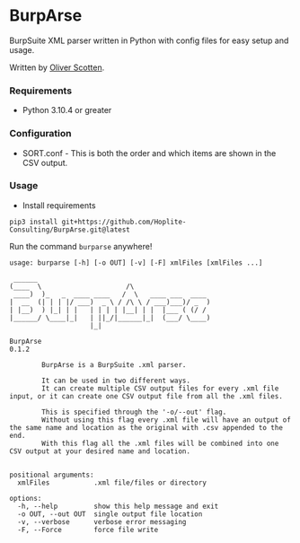 # BurpArse

BurpSuite XML parser written in Python with config files for easy setup and usage.

Written by [Oliver Scotten](https://www.github.com/oliv10).

### Requirements
- Python 3.10.4 or greater

### Configuration
- SORT.conf - This is both the order and which items are shown in the CSV output.

### Usage
- Install requirements
```
pip3 install git+https://github.com/Hoplite-Consulting/BurpArse.git@latest
```

Run the command ```burparse``` anywhere!

```
usage: burparse [-h] [-o OUT] [-v] [-F] xmlFiles [xmlFiles ...]

 ______                                           
(____  \                     /\                   
 ____)  )_   _  ____ ____   /  \   ____ ___  ____ 
|  __  (| | | |/ ___)  _ \ / /\ \ / ___)___)/ _  )
| |__)  ) |_| | |   | | | | |__| | |  |___ ( (/ / 
|______/ \____|_|   | ||_/|______|_|  (___/ \____)
                    |_|                           

BurpArse
0.1.2

        BurpArse is a BurpSuite .xml parser.

        It can be used in two different ways.
        It can create multiple CSV output files for every .xml file input, or it can create one CSV output file from all the .xml files.

        This is specified through the '-o/--out' flag.
        Without using this flag every .xml file will have an output of the same name and location as the original with .csv appended to the end.
        With this flag all the .xml files will be combined into one CSV output at your desired name and location.


positional arguments:
  xmlFiles           .xml file/files or directory

options:
  -h, --help         show this help message and exit
  -o OUT, --out OUT  single output file location
  -v, --verbose      verbose error messaging
  -F, --Force        force file write
```
